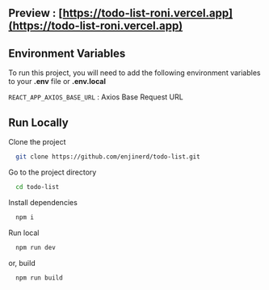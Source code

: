 ## Preview : [https://todo-list-roni.vercel.app](https://todo-list-roni.vercel.app)

## Environment Variables

To run this project, you will need to add the following environment variables to your **.env** file or **.env.local**

`REACT_APP_AXIOS_BASE_URL` : Axios Base Request URL

## Run Locally

Clone the project

```bash
  git clone https://github.com/enjinerd/todo-list.git
```

Go to the project directory

```bash
  cd todo-list
```

Install dependencies

```bash
  npm i
```

Run local

```bash
  npm run dev
```

or, build

```bash
  npm run build
```
